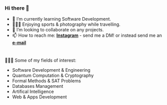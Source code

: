 ### Hi there 👋
- 🌱 I’m currently learning Software Development.
- 🏄🏽‍♂️ Enjoying sports & photography while travelling.
- 🤝 I’m looking to collaborate on any projects.
- 📫 How to reach me: __[Instagram](https://instagram.com/thelifeofalien)__ - send me a DM! or instead send me an __[e-mail](mailto:24adrian.garcia@gmail.com)__
#
🧑🏻‍💻 Some of my fields of interest:
- Software Development & Engineering
- Quantum Computation & Cryptography
- Formal Methods & SAT Problems
- Databases Management
- Artifical Intelligence
- Web & Apps Development 

